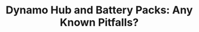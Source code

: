 ---
layout: community
category: community
title: "Dynamo Hub and Battery Packs: Any Known Pitfalls?"
description: "Does anyone use a dynamo hub? If so what are pitfalls pro’s and con’s? I have a 29er Hard tail. Just thinking about next upgrades 🤔  I use a shamano DH-3D32-QR with a small rectifier. Works."
isTopLevel: false
isSingleLevel: false
isArticle: false
datePublished: 2022-06-19 14:06:00 +0300
dateModified: 2022-06-19 14:06:00 +0300
published: false
---
